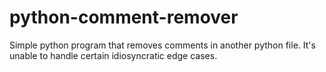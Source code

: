 # python-comment-remover
Simple python program that removes comments in another python file. It's unable to handle certain idiosyncratic edge cases.
